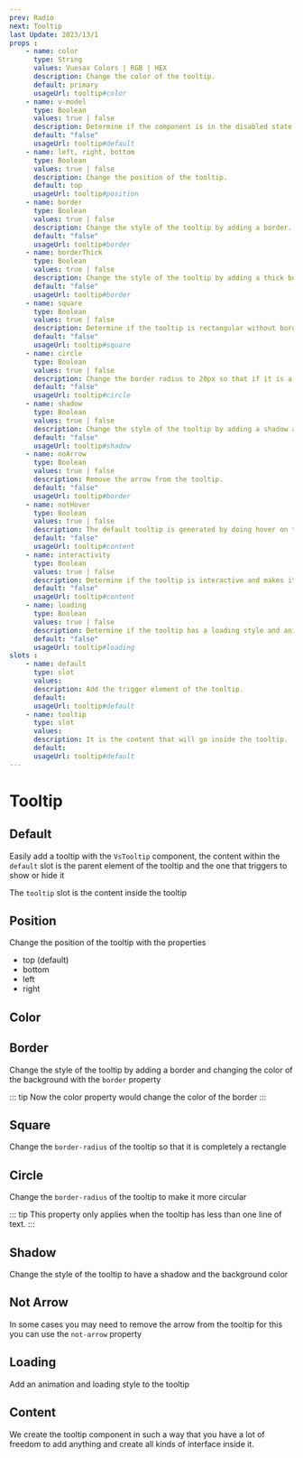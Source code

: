 ```yaml
---
prev: Radio
next: Tooltip
last Update: 2023/13/1
props : 
    - name: color
      type: String
      values: Vuesax Colors | RGB | HEX
      description: Change the color of the tooltip.
      default: primary
      usageUrl: tooltip#color
    - name: v-model
      type: Boolean
      values: true | false
      description: Determine if the component is in the disabled state.
      default: "false"
      usageUrl: tooltip#default
    - name: left, right, bottom
      type: Boolean
      values: true | false
      description: Change the position of the tooltip.
      default: top
      usageUrl: tooltip#position
    - name: border
      type: Boolean
      values: true | false
      description: Change the style of the tooltip by adding a border.
      default: "false"
      usageUrl: tooltip#border
    - name: borderThick
      type: Boolean
      values: true | false
      description: Change the style of the tooltip by adding a thick border only at the arrow position.
      default: "false"
      usageUrl: tooltip#border
    - name: square
      type: Boolean
      values: true | false
      description: Determine if the tooltip is rectangular without border-radius.	
      default: "false"
      usageUrl: tooltip#square
    - name: circle
      type: Boolean
      values: true | false
      description: Change the border radius to 20px so that if it is a single line of text the corners are circular.	
      default: "false"
      usageUrl: tooltip#circle
    - name: shadow
      type: Boolean
      values: true | false
      description: Change the style of the tooltip by adding a shadow and changing the background.	
      default: "false"
      usageUrl: tooltip#shadow
    - name: noArrow
      type: Boolean
      values: true | false
      description: Remove the arrow from the tooltip.
      default: "false"
      usageUrl: tooltip#border
    - name: notHover
      type: Boolean
      values: true | false
      description: The default tooltip is generated by doing hover on the parent element, that functionality is removed and no longer appears or disappears when doing hover.
      default: "false"
      usageUrl: tooltip#content
    - name: interactivity
      type: Boolean
      values: true | false
      description: Determine if the tooltip is interactive and makes it possible to click without automatically hiding.
      default: "false"
      usageUrl: tooltip#content
    - name: loading
      type: Boolean
      values: true | false
      description: Determine if the tooltip has a loading style and animation.	
      default: "false"
      usageUrl: tooltip#loading
slots : 
    - name: default
      type: slot
      values:
      description: Add the trigger element of the tooltip.
      default: 
      usageUrl: tooltip#default
    - name: tooltip
      type: slot
      values:
      description: It is the content that will go inside the tooltip.
      default: 
      usageUrl: tooltip#default
---
```


# Tooltip

<card>

## Default

Easily add a tooltip with the `VsTooltip` component, the content within the `default` slot is the parent element of the tooltip and the one that triggers to show or hide it

The `tooltip` slot is the content inside the tooltip

</card>

<card subtitle="Position">

## Position

Change the position of the tooltip with the properties

- top (default)
- bottom
- left
- right

</card>

<card subtitle="Color">

## Color

<coloren />

</card>

<card subtitle="Border">

## Border

Change the style of the tooltip by adding a border and changing the color of the background with the `border` property

::: tip
Now the color property would change the color of the border
:::

</card>

<card subtitle="Square">

## Square

Change the `border-radius` of the tooltip so that it is completely a rectangle

</card>

<card subtitle="Circle">

## Circle

Change the `border-radius` of the tooltip to make it more circular

::: tip
This property only applies when the tooltip has less than one line of text.
:::

</card>

<card subtitle="Shadow">

## Shadow

Change the style of the tooltip to have a shadow and the background color

</card>


<card subtitle="NotArrow">

## Not Arrow

In some cases you may need to remove the arrow from the tooltip for this you can use the `not-arrow` property

</card>

<card subtitle="Loading">

## Loading

Add an animation and loading style to the tooltip

</card>

<card subtitle="Content">

## Content

We create the tooltip component in such a way that you have a lot of freedom to add anything and create all kinds of interface inside it.

</card>

<script setup>
import Api from "../../../theme/global-components/template/API.tsx"
</script>

<Api></Api>
